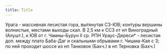 ```yaml
---
title: Title
---
```


Урага - массивная лесистая гора, вытянутая СЗ-ЮВ; контуры вершины волнистые,
местами выходы скал. В 2,5 км к ССЗ от нп Виноградный (Алушт.), к ЮВ от г.
Чамны-Бурун II ср. РПН Ураус-Дереси* - лесистая дол. между плато Баба-Даг и
скальными обрывами г. Чишма-Кая с З; по ней проходит шоссе из нп Танковое
(Бахч.) в нп Терновка (Бахч.)
